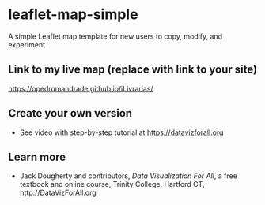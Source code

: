 # leaflet-map-simple
A simple Leaflet map template for new users to copy, modify, and experiment

## Link to my live map (replace with link to your site)

https://opedromandrade.github.io/iLivrarias/

## Create your own version
- See video with step-by-step tutorial at https://datavizforall.org

## Learn more
- Jack Dougherty and contributors, *Data Visualization For All*, a free textbook and online course, Trinity College, Hartford CT, http://DataVizForAll.org
